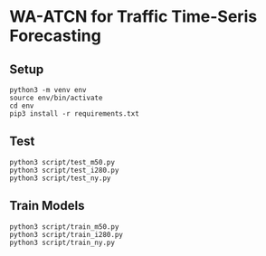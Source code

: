 # WA-ATCN for Traffic Time-Seris Forecasting
## Setup
```
python3 -m venv env
source env/bin/activate
cd env
pip3 install -r requirements.txt
```
## Test
```
python3 script/test_m50.py
python3 script/test_i280.py
python3 script/test_ny.py
```
## Train Models
```
python3 script/train_m50.py
python3 script/train_i280.py
python3 script/train_ny.py
```
